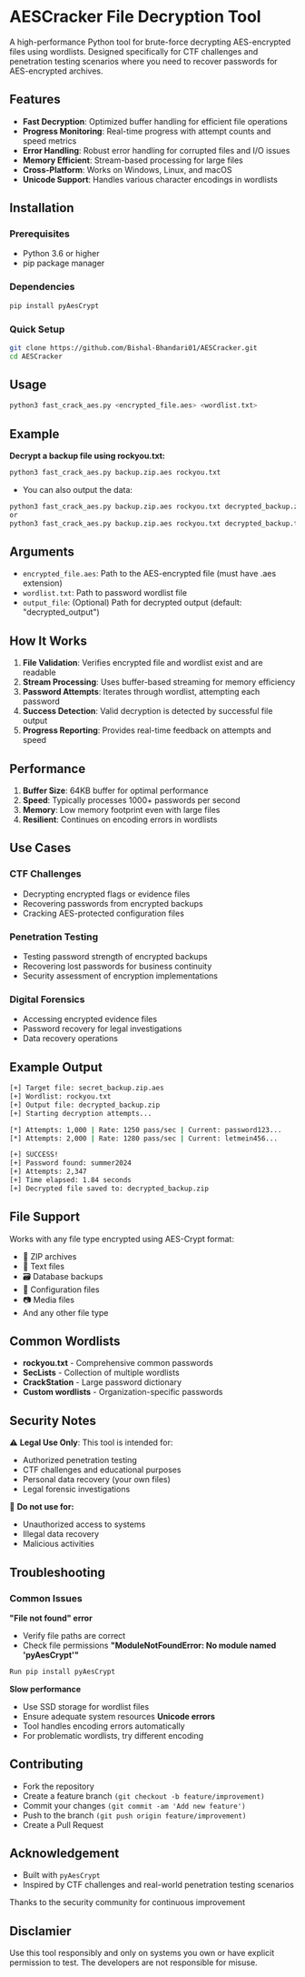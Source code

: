 # AESCracker File Decryption Tool

A high-performance Python tool for brute-force decrypting AES-encrypted files using wordlists. Designed specifically for CTF challenges and penetration testing scenarios where you need to recover passwords for AES-encrypted archives.

## Features
- **Fast Decryption**: Optimized buffer handling for efficient file operations
- **Progress Monitoring**: Real-time progress with attempt counts and speed metrics
- **Error Handling**: Robust error handling for corrupted files and I/O issues
- **Memory Efficient**: Stream-based processing for large files
- **Cross-Platform**: Works on Windows, Linux, and macOS
- **Unicode Support**: Handles various character encodings in wordlists

## Installation

### Prerequisites
- Python 3.6 or higher
- pip package manager

### Dependencies
```bash
pip install pyAesCrypt
```
### Quick Setup
```bash
git clone https://github.com/Bishal-Bhandari01/AESCracker.git
cd AESCracker
```
## Usage
```bash 
python3 fast_crack_aes.py <encrypted_file.aes> <wordlist.txt>
```
## Example
<strong>Decrypt a backup file using rockyou.txt:</strong>
```bash
python3 fast_crack_aes.py backup.zip.aes rockyou.txt
```
- You can also output the data:
```bash
python3 fast_crack_aes.py backup.zip.aes rockyou.txt decrypted_backup.zip
or
python3 fast_crack_aes.py backup.zip.aes rockyou.txt decrypted_backup.txt
```
## Arguments
- ```encrypted_file.aes```: Path to the AES-encrypted file (must have .aes extension)
- ```wordlist.txt```: Path to password wordlist file
- ```output_file```: (Optional) Path for decrypted output (default: "decrypted_output")
## How It Works
1. <strong>File Validation</strong>: Verifies encrypted file and wordlist exist and are readable
2. <strong>Stream Processing</strong>: Uses buffer-based streaming for memory efficiency
3. <strong>Password Attempts</strong>: Iterates through wordlist, attempting each password
4. <strong>Success Detection</strong>: Valid decryption is detected by successful file output
5. <strong>Progress Reporting</strong>: Provides real-time feedback on attempts and speed
## Performance
1. <strong>Buffer Size</strong>: 64KB buffer for optimal performance
2. <strong>Speed</strong>: Typically processes 1000+ passwords per second
3. <strong>Memory</strong>: Low memory footprint even with large files
4. <strong>Resilient</strong>: Continues on encoding errors in wordlists
## Use Cases
### CTF Challenges
- Decrypting encrypted flags or evidence files
- Recovering passwords from encrypted backups
- Cracking AES-protected configuration files
### Penetration Testing
- Testing password strength of encrypted backups
- Recovering lost passwords for business continuity
- Security assessment of encryption implementations
### Digital Forensics
- Accessing encrypted evidence files
- Password recovery for legal investigations
- Data recovery operations
## Example Output
```bash
[+] Target file: secret_backup.zip.aes
[+] Wordlist: rockyou.txt
[+] Output file: decrypted_backup.zip
[+] Starting decryption attempts...

[*] Attempts: 1,000 | Rate: 1250 pass/sec | Current: password123...
[*] Attempts: 2,000 | Rate: 1280 pass/sec | Current: letmein456...

[+] SUCCESS!
[+] Password found: summer2024
[+] Attempts: 2,347
[+] Time elapsed: 1.84 seconds
[+] Decrypted file saved to: decrypted_backup.zip
```
## File Support
Works with any file type encrypted using AES-Crypt format:
- 📁 ZIP archives
- 📄 Text files
- 🗃️ Database backups
- 🔧 Configuration files
- 📷 Media files
- And any other file type
## Common Wordlists
- <strong>rockyou.txt</strong> - Comprehensive common passwords
- <strong>SecLists</strong> - Collection of multiple wordlists
- <strong>CrackStation</strong> - Large password dictionary
- <strong>Custom wordlists</strong> - Organization-specific passwords
## Security Notes
⚠️ <strong>Legal Use Only</strong>: This tool is intended for:
- Authorized penetration testing
- CTF challenges and educational purposes
- Personal data recovery (your own files)
- Legal forensic investigations

🚫 <strong>Do not use for:</strong>
- Unauthorized access to systems
- Illegal data recovery
- Malicious activities
## Troubleshooting
### Common Issues
<strong>"File not found" error</strong>
- Verify file paths are correct
- Check file permissions
<strong>"ModuleNotFoundError: No module named 'pyAesCrypt'"</strong>
```bash
Run pip install pyAesCrypt
```
<strong>Slow performance</strong>
- Use SSD storage for wordlist files
- Ensure adequate system resources
<strong>Unicode errors</strong>
- Tool handles encoding errors automatically
- For problematic wordlists, try different encoding
## Contributing
- Fork the repository
- Create a feature branch ```(git checkout -b feature/improvement)```
- Commit your changes ```(git commit -am 'Add new feature')```
- Push to the branch ```(git push origin feature/improvement)```
- Create a Pull Request
## Acknowledgement
- Built with ```pyAesCrypt```
- Inspired by CTF challenges and real-world penetration testing scenarios

Thanks to the security community for continuous improvement

## Disclamier
Use this tool responsibly and only on systems you own or have explicit permission to test. The developers are not responsible for misuse.

